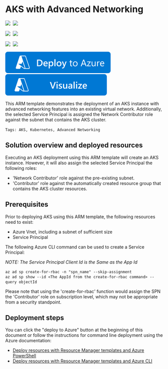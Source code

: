# AKS with Advanced Networking

<IMG SRC="https://azurequickstartsservice.blob.core.windows.net/badges/101-aks-advanced-networking/PublicLastTestDate.svg" />&nbsp;
<IMG SRC="https://azurequickstartsservice.blob.core.windows.net/badges/101-aks-advanced-networking/PublicDeployment.svg" />&nbsp;

<IMG SRC="https://azurequickstartsservice.blob.core.windows.net/badges/101-aks-advanced-networking/FairfaxLastTestDate.svg" />&nbsp;
<IMG SRC="https://azurequickstartsservice.blob.core.windows.net/badges/101-aks-advanced-networking/FairfaxDeployment.svg" />&nbsp;

<IMG SRC="https://azurequickstartsservice.blob.core.windows.net/badges/101-aks-advanced-networking/BestPracticeResult.svg" />&nbsp;
<IMG SRC="https://azurequickstartsservice.blob.core.windows.net/badges/101-aks-advanced-networking/CredScanResult.svg" />&nbsp;

<a href="https://portal.azure.com/#create/Microsoft.Template/uri/https%3A%2F%2Fraw.githubusercontent.com%2FAzure%2Fazure-quickstart-templates%2Fmaster%2F101-aks-advanced-networking%2Fazuredeploy.json" target="_blank">
<img src="https://raw.githubusercontent.com/Azure/azure-quickstart-templates/master/1-CONTRIBUTION-GUIDE/images/deploytoazure.svg"/>
</a>
<a href="http://armviz.io/#/?load=https%3A%2F%2Fraw.githubusercontent.com%2FAzure%2Fazure-quickstart-templates%2Fmaster%2F101-aks-advanced-networking%2Fazuredeploy.json" target="_blank">
<img src="https://raw.githubusercontent.com/Azure/azure-quickstart-templates/master/1-CONTRIBUTION-GUIDE/images/visualizebutton.svg"/>
</a>

This ARM template demonstrates the deployment of an AKS instance with advanced networking features into an existing virtual network. Additionally, the selected Service Principal is assigned the Network Contributor role against the subnet that contains the AKS cluster.

`Tags: AKS, Kubernetes, Advanced Networking`

## Solution overview and deployed resources

Executing an AKS deployment using this ARM template will create an AKS instance. However, it will also assign the selected Service Principal the following roles:
- 'Network Contributor' role against the pre-existing subnet.
- 'Contributor' role against the automatically created resource group that contains the AKS cluster resources.

## Prerequisites

Prior to deploying AKS using this ARM template, the following resources need to exist:
- Azure Vnet, including a subnet of sufficient size
- Service Principal

The following Azure CLI command can be used to create a Service Principal:

_NOTE:  The Service Principal Client Id is the Same as the App Id_

```shell
az ad sp create-for-rbac -n "spn_name" --skip-assignment
az ad sp show --id <The AppId from the create-for-rbac command> --query objectId
```

Please note that using the 'create-for-rbac' function would assign the SPN the 'Contributor' role on subscription level, which may not be appropriate from a security standpoint.

## Deployment steps

You can click the "deploy to Azure" button at the beginning of this document or follow the instructions for command line deployment using the Azure documentation:
- [Deploy resources with Resource Manager templates and Azure PowerShell](https://docs.microsoft.com/en-us/azure/azure-resource-manager/resource-group-template-deploy)
- [Deploy resources with Resource Manager templates and Azure CLI](https://docs.microsoft.com/en-us/azure/azure-resource-manager/resource-group-template-deploy-cli)

